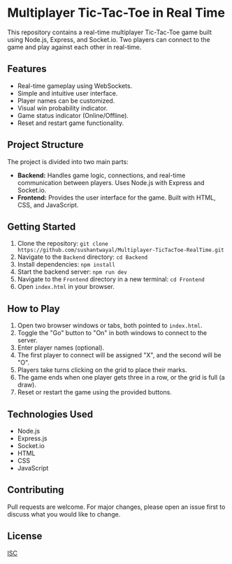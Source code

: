 # Multiplayer Tic-Tac-Toe in Real Time

This repository contains a real-time multiplayer Tic-Tac-Toe game built using Node.js, Express, and Socket.io.  Two players can connect to the game and play against each other in real-time.

## Features

* Real-time gameplay using WebSockets.
* Simple and intuitive user interface.
* Player names can be customized.
* Visual win probability indicator.
* Game status indicator (Online/Offline).
* Reset and restart game functionality.

## Project Structure

The project is divided into two main parts:

* **Backend:** Handles game logic, connections, and real-time communication between players. Uses Node.js with Express and Socket.io.
* **Frontend:** Provides the user interface for the game.  Built with HTML, CSS, and JavaScript.

## Getting Started

1. Clone the repository: `git clone https://github.com/sushantwayal/Multiplayer-TicTacToe-RealTime.git`
2. Navigate to the `Backend` directory: `cd Backend`
3. Install dependencies: `npm install`
4. Start the backend server: `npm run dev`
5. Navigate to the `Frontend` directory in a new terminal: `cd Frontend`
6. Open `index.html` in your browser.

## How to Play

1. Open two browser windows or tabs, both pointed to `index.html`.
2. Toggle the "Go" button to "On" in both windows to connect to the server.
3. Enter player names (optional).
4. The first player to connect will be assigned "X", and the second will be "O".
5. Players take turns clicking on the grid to place their marks.
6. The game ends when one player gets three in a row, or the grid is full (a draw).
7. Reset or restart the game using the provided buttons.


## Technologies Used

* Node.js
* Express.js
* Socket.io
* HTML
* CSS
* JavaScript


## Contributing

Pull requests are welcome. For major changes, please open an issue first to discuss what you would like to change.


## License

[ISC](LICENSE)
